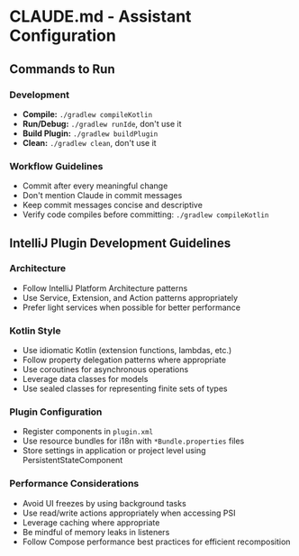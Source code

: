 # CLAUDE.md - Assistant Configuration

## Commands to Run

### Development
- **Compile:** `./gradlew compileKotlin`
- **Run/Debug:** `./gradlew runIde`, don't use it
- **Build Plugin:** `./gradlew buildPlugin`
- **Clean:** `./gradlew clean`, don't use it

### Workflow Guidelines
- Commit after every meaningful change
- Don't mention Claude in commit messages
- Keep commit messages concise and descriptive
- Verify code compiles before committing: `./gradlew compileKotlin`

## IntelliJ Plugin Development Guidelines

### Architecture
- Follow IntelliJ Platform Architecture patterns
- Use Service, Extension, and Action patterns appropriately
- Prefer light services when possible for better performance

### Kotlin Style
- Use idiomatic Kotlin (extension functions, lambdas, etc.)
- Follow property delegation patterns where appropriate
- Use coroutines for asynchronous operations 
- Leverage data classes for models
- Use sealed classes for representing finite sets of types

### Plugin Configuration
- Register components in `plugin.xml`
- Use resource bundles for i18n with `*Bundle.properties` files
- Store settings in application or project level using PersistentStateComponent

### Performance Considerations
- Avoid UI freezes by using background tasks
- Use read/write actions appropriately when accessing PSI
- Leverage caching where appropriate
- Be mindful of memory leaks in listeners
- Follow Compose performance best practices for efficient recomposition